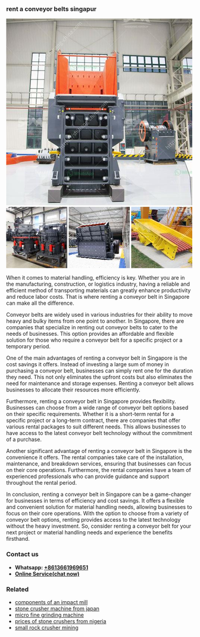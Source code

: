 <h3>rent a conveyor belts singapur</h3><img src='1708408512.jpg' alt=''><p>When it comes to material handling, efficiency is key. Whether you are in the manufacturing, construction, or logistics industry, having a reliable and efficient method of transporting materials can greatly enhance productivity and reduce labor costs. That is where renting a conveyor belt in Singapore can make all the difference.</p><p>Conveyor belts are widely used in various industries for their ability to move heavy and bulky items from one point to another. In Singapore, there are companies that specialize in renting out conveyor belts to cater to the needs of businesses. This option provides an affordable and flexible solution for those who require a conveyor belt for a specific project or a temporary period.</p><p>One of the main advantages of renting a conveyor belt in Singapore is the cost savings it offers. Instead of investing a large sum of money in purchasing a conveyor belt, businesses can simply rent one for the duration they need. This not only eliminates the upfront costs but also eliminates the need for maintenance and storage expenses. Renting a conveyor belt allows businesses to allocate their resources more efficiently.</p><p>Furthermore, renting a conveyor belt in Singapore provides flexibility. Businesses can choose from a wide range of conveyor belt options based on their specific requirements. Whether it is a short-term rental for a specific project or a long-term contract, there are companies that offer various rental packages to suit different needs. This allows businesses to have access to the latest conveyor belt technology without the commitment of a purchase.</p><p>Another significant advantage of renting a conveyor belt in Singapore is the convenience it offers. The rental companies take care of the installation, maintenance, and breakdown services, ensuring that businesses can focus on their core operations. Furthermore, the rental companies have a team of experienced professionals who can provide guidance and support throughout the rental period.</p><p>In conclusion, renting a conveyor belt in Singapore can be a game-changer for businesses in terms of efficiency and cost savings. It offers a flexible and convenient solution for material handling needs, allowing businesses to focus on their core operations. With the option to choose from a variety of conveyor belt options, renting provides access to the latest technology without the heavy investment. So, consider renting a conveyor belt for your next project or material handling needs and experience the benefits firsthand.</p><h3>Contact us</h3><ul><li><strong>Whatsapp:&nbsp;<a href="https://wa.me/8613661969651">+8613661969651</a></strong></li><li><a href="https://swt.shibang-china.com/?git&amp;zhl&amp;rent a conveyor belts singapur"><strong>Online Service(chat now)</strong></a></li></ul><h3>Related</h3><ul><li><a href='components of an impact mill.md'>components of an impact mill</a></li><li><a href='stone crusher machine from japan.md'>stone crusher machine from japan</a></li><li><a href='micro fine grinding machine.md'>micro fine grinding machine</a></li><li><a href='prices of stone crushers from nigeria.md'>prices of stone crushers from nigeria</a></li><li><a href='small rock crusher mining.md'>small rock crusher mining</a></li></ul>